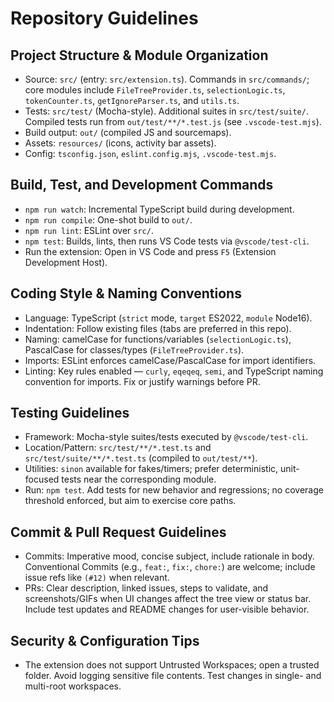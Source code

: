 # Repository Guidelines

## Project Structure & Module Organization
- Source: `src/` (entry: `src/extension.ts`). Commands in `src/commands/`; core modules include `FileTreeProvider.ts`, `selectionLogic.ts`, `tokenCounter.ts`, `getIgnoreParser.ts`, and `utils.ts`.
- Tests: `src/test/` (Mocha-style). Additional suites in `src/test/suite/`. Compiled tests run from `out/test/**/*.test.js` (see `.vscode-test.mjs`).
- Build output: `out/` (compiled JS and sourcemaps).
- Assets: `resources/` (icons, activity bar assets).
- Config: `tsconfig.json`, `eslint.config.mjs`, `.vscode-test.mjs`.

## Build, Test, and Development Commands
- `npm run watch`: Incremental TypeScript build during development.
- `npm run compile`: One-shot build to `out/`.
- `npm run lint`: ESLint over `src/`.
- `npm test`: Builds, lints, then runs VS Code tests via `@vscode/test-cli`.
- Run the extension: Open in VS Code and press `F5` (Extension Development Host).

## Coding Style & Naming Conventions
- Language: TypeScript (`strict` mode, `target` ES2022, `module` Node16).
- Indentation: Follow existing files (tabs are preferred in this repo).
- Naming: camelCase for functions/variables (`selectionLogic.ts`), PascalCase for classes/types (`FileTreeProvider.ts`).
- Imports: ESLint enforces camelCase/PascalCase for import identifiers.
- Linting: Key rules enabled — `curly`, `eqeqeq`, `semi`, and TypeScript naming convention for imports. Fix or justify warnings before PR.

## Testing Guidelines
- Framework: Mocha-style suites/tests executed by `@vscode/test-cli`.
- Location/Pattern: `src/test/**/*.test.ts` and `src/test/suite/**/*.test.ts` (compiled to `out/test/**`).
- Utilities: `sinon` available for fakes/timers; prefer deterministic, unit-focused tests near the corresponding module.
- Run: `npm test`. Add tests for new behavior and regressions; no coverage threshold enforced, but aim to exercise core paths.

## Commit & Pull Request Guidelines
- Commits: Imperative mood, concise subject, include rationale in body. Conventional Commits (e.g., `feat:`, `fix:`, `chore:`) are welcome; include issue refs like `(#12)` when relevant.
- PRs: Clear description, linked issues, steps to validate, and screenshots/GIFs when UI changes affect the tree view or status bar. Include test updates and README changes for user-visible behavior.

## Security & Configuration Tips
- The extension does not support Untrusted Workspaces; open a trusted folder. Avoid logging sensitive file contents. Test changes in single- and multi-root workspaces.

